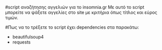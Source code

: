 #script αναζήτησης αγγελιών για το insomnia.gr
Με αυτό το script μπορείτε να ψάξετε αγγελίες στο site με κριτήρια όπως τίτλος και εύρος τιμών.

#Πως να το τρέξετε
το script έχει dependencies στα παρακάτω:
* beautifulsoup4
* requests

